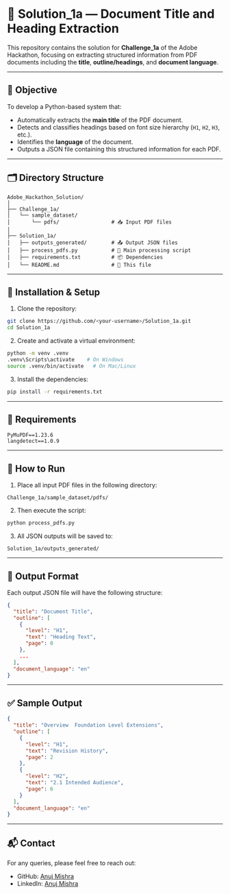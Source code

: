 # 📄 Solution_1a — Document Title and Heading Extraction

This repository contains the solution for **Challenge_1a** of the Adobe Hackathon, focusing on extracting structured information from PDF documents including the **title**, **outline/headings**, and **document language**.

---

## 🧠 Objective

To develop a Python-based system that:
- Automatically extracts the **main title** of the PDF document.
- Detects and classifies headings based on font size hierarchy (`H1`, `H2`, `H3`, etc.).
- Identifies the **language** of the document.
- Outputs a JSON file containing this structured information for each PDF.

---

## 🗂️ Directory Structure

```
Adobe_Hackathon_Solution/
│
├── Challenge_1a/
│   └── sample_dataset/
│       └── pdfs/                 # 📥 Input PDF files
│
├── Solution_1a/
│   ├── outputs_generated/        # 📤 Output JSON files
│   ├── process_pdfs.py           # 🚀 Main processing script
│   ├── requirements.txt          # 📦 Dependencies
│   └── README.md                 # 📘 This file
```

---

## 🔧 Installation & Setup

1. Clone the repository:
```bash
git clone https://github.com/<your-username>/Solution_1a.git
cd Solution_1a
```

2. Create and activate a virtual environment:
```bash
python -m venv .venv
.venv\Scripts\activate    # On Windows
source .venv/bin/activate   # On Mac/Linux
```

3. Install the dependencies:
```bash
pip install -r requirements.txt
```

---

## 📌 Requirements

```
PyMuPDF==1.23.6
langdetect==1.0.9
```

---

## 🚀 How to Run

1. Place all input PDF files in the following directory:

```
Challenge_1a/sample_dataset/pdfs/
```

2. Then execute the script:

```bash
python process_pdfs.py
```

3. All JSON outputs will be saved to:

```
Solution_1a/outputs_generated/
```

---

## 🧾 Output Format

Each output JSON file will have the following structure:

```json
{
  "title": "Document Title",
  "outline": [
    {
      "level": "H1",
      "text": "Heading Text",
      "page": 0
    },
    ...
  ],
  "document_language": "en"
}
```

---

## ✅ Sample Output

```json
{
  "title": "Overview  Foundation Level Extensions",
  "outline": [
    {
      "level": "H1",
      "text": "Revision History",
      "page": 2
    },
    {
      "level": "H2",
      "text": "2.1 Intended Audience",
      "page": 6
    }
  ],
  "document_language": "en"
}
```

---

## 📬 Contact

For any queries, please feel free to reach out:

- GitHub: [Anuj Mishra](https://github.com/Anujmishra2005)
- LinkedIn: [Anuj Mishra](https://www.linkedin.com/in/anujmishra05/)
